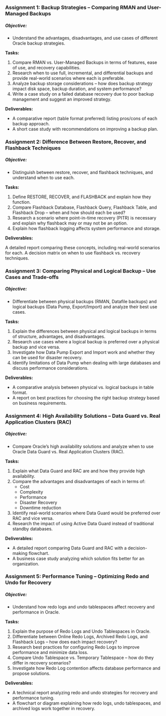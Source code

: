 ### Assignment 1: Backup Strategies – Comparing RMAN and User-Managed Backups

##### Objective: 
-   Understand the advantages, disadvantages, and use cases of different Oracle backup strategies.

**Tasks:**

1. Compare RMAN vs. User-Managed Backups in terms of features, ease of use, and recovery capabilities.
2. Research when to use full, incremental, and differential backups and provide real-world scenarios where each is preferable.
3. Analyze backup storage considerations – how does backup strategy impact disk space, backup duration, and system performance?
4. Write a case study on a failed database recovery due to poor backup management and suggest an improved strategy.

**Deliverables:**

- A comparative report (table format preferred) listing pros/cons of each backup approach.
- A short case study with recommendations on improving a backup plan.

### Assignment 2: Difference Between Restore, Recover, and Flashback Techniques

##### Objective: 
-   Distinguish between restore, recover, and flashback techniques, and understand when to use each.

**Tasks:**

1. Define RESTORE, RECOVER, and FLASHBACK and explain how they function.
2. Compare Flashback Database, Flashback Query, Flashback Table, and Flashback Drop – when and how should each be used?
3. Research a scenario where point-in-time recovery (PITR) is necessary and explain why flashback may or may not be an option.
4. Explain how flashback logging affects system performance and storage.

**Deliverables:**

A detailed report comparing these concepts, including real-world scenarios for each.
A decision matrix on when to use flashback vs. recovery techniques.

### Assignment 3: Comparing Physical and Logical Backup – Use Cases and Trade-offs

##### Objective: 
-   Differentiate between physical backups (RMAN, Datafile backups) and logical backups (Data Pump, Export/Import) and analyze their best use cases.

**Tasks:**

1. Explain the differences between physical and logical backups in terms of structure, advantages, and disadvantages.
2. Research use cases where a logical backup is preferred over a physical backup and vice versa.
3. Investigate how Data Pump Export and Import work and whether they can be used for disaster recovery.
4. Identify limitations of Data Pump when dealing with large databases and discuss performance considerations.

**Deliverables:**

- A comparative analysis between physical vs. logical backups in table format.
- A report on best practices for choosing the right backup strategy based on business requirements.


### Assignment 4: High Availability Solutions – Data Guard vs. Real Application Clusters (RAC)

##### Objective: 
-   Compare Oracle’s high availability solutions and analyze when to use Oracle Data Guard vs. Real Application Clusters (RAC).

**Tasks:**

1. Explain what Data Guard and RAC are and how they provide high availability.
2. Compare the advantages and disadvantages of each in terms of:
   -   Cost
   -   Complexity
   -   Performance
   -   Disaster Recovery
   -   Downtime reduction
3. Identify real-world scenarios where Data Guard would be preferred over RAC and vice versa.
4. Research the impact of using Active Data Guard instead of traditional standby databases.

**Deliverables:**

- A detailed report comparing Data Guard and RAC with a decision-making flowchart.
- A business case study analyzing which solution fits better for an organization.

### Assignment 5: Performance Tuning – Optimizing Redo and Undo for Recovery

##### Objective: 
-   Understand how redo logs and undo tablespaces affect recovery and performance in Oracle.

**Tasks:**

1. Explain the purpose of Redo Logs and Undo Tablespaces in Oracle.
2. Differentiate between Online Redo Logs, Archived Redo Logs, and Flashback Logs – how does each impact recovery?
3. Research best practices for configuring Redo Logs to improve performance and minimize data loss.
4. Compare Undo Tablespace vs. Temporary Tablespace – how do they differ in recovery scenarios?
5. Investigate how Redo Log contention affects database performance and propose solutions.

**Deliverables:**

- A technical report analyzing redo and undo strategies for recovery and performance tuning.
- A flowchart or diagram explaining how redo logs, undo tablespaces, and archived logs work together in recovery.